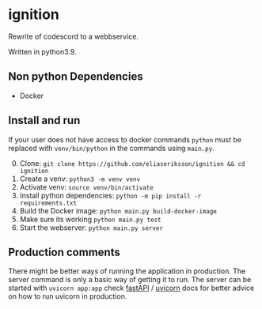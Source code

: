 # ignition

Rewrite of codescord to a webbservice.

Written in python3.9.

## Non python Dependencies

* Docker

## Install and run

If your user does not have access to docker commands 
`python` must be replaced with `venv/bin/python` in the commands using `main.py`.

0. Clone: `git clone https://github.com/eliaseriksson/ignition && cd ignition`
1. Create a venv: `python3 -m venv venv`
2. Activate venv: `source venv/bin/activate`
3. Install python dependencies: `python -m pip install -r requirements.txt`
4. Build the Docker image: `python main.py build-docker-image`
5. Make sure its working `python main.py test`
6. Start the webserver: `python main.py server`

## Production comments
There might be better ways of running the application in production.
The server command is only a basic way of getting it to run.
The server can be started with `uvicorn app:app` 
check [fastAPI](https://fastapi.tiangolo.com/deployment/manually/) / [uvicorn](https://www.uvicorn.org/deployment/) docs for better advice on how to run uvicorn in production. 
